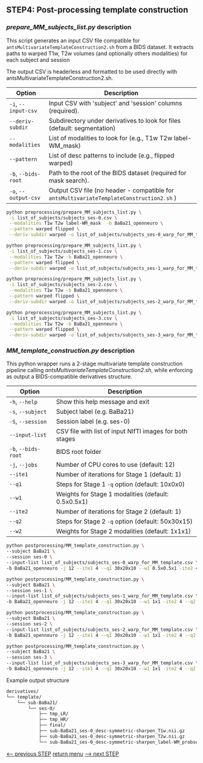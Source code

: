 ## STEP4: Post-processing template construction

### _prepare_MM_subjects_list.py_ description

This script generates an input CSV file compatible for `antsMultivariateTemplateConstruction2.sh` from a BIDS dataset.
It extracts paths to warped T1w, T2w volumes (and optionally others modalities) for each subject and session

The output CSV is headerless and formatted to be used directly with antsMultivariateTemplateConstruction2.sh.

| Option               | Description                                                                              |
|----------------------|------------------------------------------------------------------------------------------|
| `-i`, `--input-csv`  | Input CSV with 'subject' and 'session' columns (required).                               |
| `--deriv-subdir`     | Subdirectory under derivatives to look for files (default: segmentation)                 |
| `--modalities`       | List of modalities to look for (e.g., T1w T2w label-WM_mask)                             |
| `--pattern`          | List of desc patterns to include (e.g., flipped warped)                            |
| `-b`, `--bids-root`  | Path to the root of the BIDS dataset (required for mask search).                         |
| `-o`, `--output-csv` | Output CSV file (no header - compatible for `antsMultivariateTemplateConstruction2.sh` ) |


```bash
python preprocessing/prepare_MM_subjects_list.py \
 -i list_of_subjects/subjects_ses-0.csv \
 --modalities T1w T2w label-WM_mask  -b BaBa21_openneuro \
 --pattern warped flipped \
 --deriv-subdir warped -o list_of_subjects/subjects_ses-0_warp_for_MM_template.csv
```

```bash
python preprocessing/prepare_MM_subjects_list.py \
 -i list_of_subjects/subjects_ses-1.csv \
 --modalities T1w T2w -b BaBa21_openneuro \
 --pattern warped flipped \
 --deriv-subdir warped -o list_of_subjects/subjects_ses-1_warp_for_MM_template.csv
```

```bash
python preprocessing/prepare_MM_subjects_list.py \
 -i list_of_subjects/subjects_ses-2.csv \
 --modalities T1w T2w -b BaBa21_openneuro \
 --pattern warped flipped \
 --deriv-subdir warped -o list_of_subjects/subjects_ses-2_warp_for_MM_template.csv
```

```bash
python preprocessing/prepare_MM_subjects_list.py \
 -i list_of_subjects/subjects_ses-3.csv \
 --modalities T1w T2w -b BaBa21_openneuro \
 --pattern warped flipped \
 --deriv-subdir warped -o list_of_subjects/subjects_ses-3_warp_for_MM_template.csv
```

### _MM_template_construction.py_ description
This python wrapper runs a 2-stage multivariate template construction pipeline calling _antsMultivariateTemplateConstruction2.sh_, while enforcing as output a BIDS-compatible derivatives structure.

| Option              | Description                                              |
| ------------------- | -------------------------------------------------------- |
| `-h`, `--help`      | Show this help message and exit                          |
| `-s`, `--subject`   | Subject label (e.g. BaBa21)                              |
| `-S`, `--session`   | Session label (e.g. ses-0)                               |
| `--input-list`      | CSV file with list of input NIfTI images for both stages |
| `-b`, `--bids-root` | BIDS root folder                                         |
| `-j`, `--jobs`      | Number of CPU cores to use (default: 12)                 |
| `--ite1`            | Number of iterations for Stage 1 (default: 1)            |
| `--q1`              | Steps for Stage 1 `-q` option (default: 10x0x0)          |
| `--w1`              | Weights for Stage 1 modalities (default: 0.5x0.5x1)      |
| `--ite2`            | Number of iterations for Stage 2 (default: 1)            |
| `--q2`              | Steps for Stage 2 `-q` option (default: 50x30x15)        |
| `--w2`              | Weights for Stage 2 modalities (default: 1x1x1)          |


```bash
python postprocessing/MM_template_construction.py \
--subject BaBa21 \
--session ses-0 \
--input-list list_of_subjects/subjects_ses-0_warp_for_MM_template.csv \
-b BaBa21_openneuro -j 12 --ite1 4 --q1 30x20x10 --w1 0.5x0.5x1 -ite2 4 --q2 50x30x15 --w2 1x1x1
```

```bash
python postprocessing/MM_template_construction.py \
--subject BaBa21 \
--session ses-1 \
--input-list list_of_subjects/subjects_ses-1_warp_for_MM_template.csv \
-b BaBa21_openneuro -j 12 --ite1 4 --q1 30x20x10 --w1 1x1 -ite2 4 --q2 50x30x15 --w2 1x1
```

```bash
python postprocessing/MM_template_construction.py \
--subject BaBa21 \
--session ses-2 \
--input-list list_of_subjects/subjects_ses-2_warp_for_MM_template.csv \
-b BaBa21_openneuro -j 12 --ite1 4 --q1 30x20x10 --w1 1x1 -ite2 4 --q2 50x30x15 --w2 1x1
```

```bash
python postprocessing/MM_template_construction.py \
--subject BaBa21 \
--session ses-3 \
--input-list list_of_subjects/subjects_ses-3_warp_for_MM_template.csv \
-b BaBa21_openneuro -j 12 --ite1 4 --q1 30x20x10 --w1 1x1 -ite2 4 --q2 50x30x15 --w2 1x1
```

Example output structure
```bash
derivatives/
└── template/
    └── sub-BaBa21/
        └── ses-0/
            ├── tmp_LR/
            ├── tmp_HR/
            ├── final/
            ├── sub-BaBa21_ses-0_desc-symmetric-sharpen_T1w.nii.gz
            ├── sub-BaBa21_ses-0_desc-symmetric-sharpen_T2w.nii.gz
            └── sub-BaBa21_ses-0_desc-symmetric-sharpen_label-WM_probseg.nii.gz
```

[<-- previous STEP](../preprocessing/denoise_realign.md) [return menu](../pipeline3D.md) [--> next STEP](generate_TPM.md)